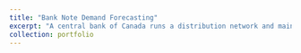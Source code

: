 ```yaml
---
title: "Bank Note Demand Forecasting"
excerpt: "A central bank of Canada runs a distribution network and maintains an inventory of bank of notes at regional distribution points for multiple types of denominations. Both shortage and capacity overage of notes at the regional inventories need to be avoided. The goal of this research exploration is to come up with a forecasting model that can help the Bank Note Distribution System (BNDS) operations team to provide right amount of notes in the right place at the right time. Implemented models include classical time series approaches such as STL decomposition, TBATS, Dynamic Harmonic Regression (i.e., Arima with harmonic terms) and deep neural network approaches such as Multi-layer perceptron (MLP), Long-Short Term Memory(LSTM) and Light Gradient Boosting Method (LightGBM). Visit [Github](https://github.com/vbabashov/econ-finance-forecasting) repository for more details." 
collection: portfolio
---
```



